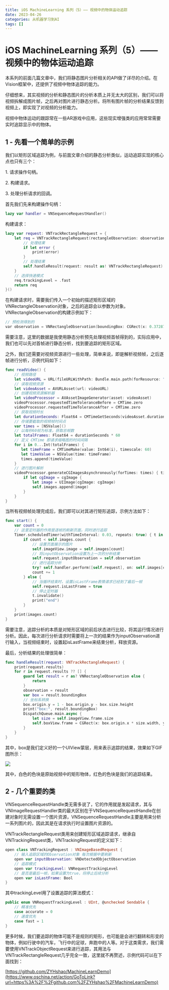 ```yaml
---
title: iOS MachineLearning 系列（5）—— 视频中的物体运动追踪
date: 2023-04-26
categories: 从机器学习到AI
tags: []
---
```

# iOS MachineLearning 系列（5）—— 视频中的物体运动追踪

本系列的前面几篇文章中，我们将静态图片分析相关的API做了详尽的介绍。在Vision框架中，还提供了视频中物体追踪的能力。

仔细想来，其实视频的分析和静态图片的分析本质上并无太大的区别，我们可以将视频拆解成图片帧，之后再对图片进行静态分析。将所有图片帧的分析结果反馈到视频上，即实现了对视频的分析能力。

视频中物体运动的跟踪常在一些AR游戏中应用，这些现实增强类的应用常常需要实时追踪显示中的物体。

## 1 - 先看一个简单的示例

我们以矩形区域追踪为例，与前面文章介绍的静态分析类似，运动追踪实现的核心点也只有三个：

1\. 请求操作句柄。

2\. 构建请求。

3\. 处理分析请求的回调。

首先我们先来构建操作句柄：

```swift
lazy var handler = VNSequenceRequestHandler()
```

构建请求：

```swift
lazy var request: VNTrackRectangleRequest = {    
    let req = VNTrackRectangleRequest(rectangleObservation: observation) { result, error in
        // 处理结果
        if let error {
            print(error)
        }
        // 处理结果
        self.handleResult(request: result as! VNTrackRectangleRequest)
    }
    // 选择快速模式
    req.trackingLevel = .fast
    return req
}()
```

在构建请求时，需要我们传入一个初始的描述矩形区域的VNRectangleObservation对象，之后的追踪会以参数为对象。VNRectangleObservation的构建示例如下：

```objectivec
// 预检测得到的
var observation = VNRectangleObservation(boundingBox: CGRect(x: 0.3728713095188141, y: 0.833836019039154, width: 0.16493645310401917, height: 0.07572066783905029))
```

需要注意，这里的数据是我使用静态分析预先处理视频首帧得到的，实际应用中，我们也可以先对首帧进行静态分析，找到要追踪的矩形区域。

之外，我们还需要对视频资源进行一些处理，简单来说，即是解析视频帧，之后逐帧进行分析，示例代码如下：

```swift
func readVideo() {
    // 视频路径
    let videoURL = URL(fileURLWithPath: Bundle.main.path(forResource: "video1", ofType: ".mp4")!)
    // 读取视频资源
    let videoAsset = AVURLAsset(url: videoURL)
    // 创建视频资源解析器
    let videoProcessor = AVAssetImageGenerator(asset: videoAsset)
    videoProcessor.requestedTimeToleranceBefore = CMTime.zero
    videoProcessor.requestedTimeToleranceAfter = CMTime.zero
    // 获取视频时长
    let durationSeconds: Float64 = CMTimeGetSeconds(videoAsset.duration)
    // 存储要截取的视频帧时间点
    var times = [NSValue]()
    // 以每秒60帧为标准，获取总帧数
    let totalFrames: Float64 = durationSeconds * 60
    // 定义 CMTime 即请求缩略图的时间间隔
    for i in 0...Int(totalFrames) {
       let timeFrame = CMTimeMake(value: Int64(i), timescale: 60)
       let timeValue = NSValue(time: timeFrame)
       times.append(timeValue)
    }
    // 进行图片解析
    videoProcessor.generateCGImagesAsynchronously(forTimes: times) { time, cgImage, actualTime, resultCode, error  in
        if let cgImage = cgImage {
            let image = UIImage(cgImage: cgImage)
            self.images.append(image)
        }
    }
}
```

当所有视频帧处理完成后，我们即可以对其进行矩形追踪，示例方法如下：

```swift
func start() {
    var count = 0
    // 这里定时器的作用是逐帧的刷新页面，同时进行追踪
    Timer.scheduledTimer(withTimeInterval: 0.03, repeats: true) { t in
        if count < self.images.count {
            // 设置页面展示的图片
            self.imageView.image = self.images[count]
            // 将inputObservation设置为上一次的分析结果
            self.request.inputObservation = self.observation
            // 进行追踪分析
            try? self.handler.perform([self.request], on: self.images[count].cgImage!, orientation: .up)
            count += 1
        } else {
            // 当循环结束时，设置isLastFrame表情请求已经到了最后一帧
            self.request.isLastFrame = true
            // 停止定时器
            t.invalidate()
            print("end")
        }
    }
    print(images.count)
}
```

需要注意，追踪分析的本质是对矩形区域的前后状态进行比较，将其运行情况进行分析。因此，每次进行分析请求时需要将上一次的结果作为inputObservation进行输入，当视频结束时，设置起isLastFrame来结束分析，释放资源。

最后，分析结果的处理很简单：

```swift
func handleResult(request: VNTrackRectangleRequest) {
    print(request.results)
    for r in request.results ?? [] {
        guard let result = r as? VNRectangleObservation else {
            return
        }
        observation = result
        var box = result.boundingBox
        // 坐标系转换
        box.origin.y = 1 - box.origin.y - box.size.height
        print("box:", result.boundingBox)
        DispatchQueue.main.async {
            let size = self.imageView.frame.size
            self.boxView.frame = CGRect(x: box.origin.x * size.width, y: box.origin.y * size.height, width: box.size.width * size.width, height: box.size.height * size.height)
        }
    }
}
```

其中，box是我们定义好的一个UIView蒙层，用来表示追踪的结果，效果如下GIF图所示：

![](https://oscimg.oschina.net/oscnet/up-fdbe3e75a3d2e4e441ac414d429f6cf89ab.gif)

其中，白色的色块是原始视频中的矩形物体，红色的色块是我们的追踪结果。

## 2 - 几个重要的类

VNSequenceRequestHandle类无需多说了，它的作用就是发起请求，其与VNImageRequestHandler类的最大区别在于VNSequenceRequestHandle在创建对象时无需设置一个图片资源，VNSequenceRequestHandle主要是用来分析一系列图片的，因此其是在请求执行时设置图片资源的。

VNTrackRectangleRequest类用来创建矩形区域追踪请求，继承自VNTrackingRequest类，VNTrackingRequest的定义如下：

```swift
open class VNTrackingRequest : VNImageBasedRequest {
    // 输入追踪区域的Observation对象 每次根据中要刷新
    open var inputObservation: VNDetectedObjectObservation
    // 追踪模式
    open var trackingLevel: VNRequestTrackingLevel
    // 是否是最后一帧，如果设置为true，将停止后续分析
    open var isLastFrame: Bool
}
```

其中trackingLevel用了设置追踪的算法模式：

```swift
public enum VNRequestTrackingLevel : UInt, @unchecked Sendable {
    // 精准优先
    case accurate = 0
    // 速度优先
    case fast = 1
}
```

更多时候，我们要追踪的物体可能不是规则的矩形，也可能是会进行翻转和形变的物体，例如行驶中的汽车，飞行中的足球，奔跑中的人等。对于这类需求，我们需要使用VNTrackObjectRequest来进行追踪，其用法与VNTrackRectangleRequest几乎完全一致，这里就不再赘述，示例代码可以在下面找到：

[https://github.com/ZYHshao/MachineLearnDemo](https://www.oschina.net/action/GoToLink?url=https%3A%2F%2Fgithub.com%2FZYHshao%2FMachineLearnDemo)